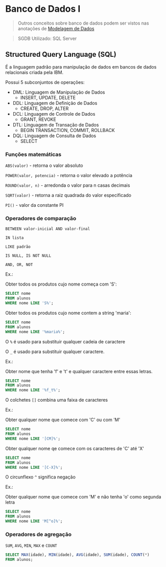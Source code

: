 # Banco de Dados I

> Outros conceitos sobre banco de dados podem ser vistos nas anotações de [Modelagem de Dados](../modelagem-de-dados/README.md)

> SGDB Utilizado: SQL Server

## Structured Query Language (SQL)

É a linguagem padrão para manipulação de dados em bancos de dados relacionais criada pela IBM.

Possui 5 subconjuntos de operações:

- DML: Linguagem de Manipulação de Dados
  - INSERT, UPDATE, DELETE
- DDL: Linguagem de Definição de Dados
  - CREATE, DROP, ALTER
- DCL: Linguagem de Controle de Dados
  - GRANT, REVOKE
- DTL: Linguagem de Transação de Dados
  - BEGIN TRANSACTION, COMMIT, ROLLBACK
- DQL: Linguagem de Consulta de Dados
  - SELECT

### Funções matemáticas

`ABS(valor)` - retorna o valor absoluto 

`POWER(valor, potencia)` - retorna o valor elevado a potência

`ROUND(valor, n)` - arredonda o valor para n casas decimais

`SQRT(valor)` - retorna a raiz quadrada do valor especificado

`PI()` - valor da constante PI

### Operadores de comparação

`BETWEEN valor-inicial AND valor-final`

`IN lista`

`LIKE padrão`

`IS NULL, IS NOT NULL`

`AND, OR, NOT`

Ex.:

Obter todos os produtos cujo nome começa com 'S':

```sql
SELECT nome 
FROM alunos
WHERE nome LIKE 'S%';
```

Obter todos os produtos cujo nome contem a string 'maria':

```sql
SELECT nome 
FROM alunos
WHERE nome LIKE '%maria%';
```

O `%` é usado para substituir qualquer cadeia de caractere

O `_` é usado para substituir qualquer caractere.

Ex.:

Obter nome que tenha 'f' e 't' e qualquer caractere entre essas letras.

```sql
SELECT nome 
FROM alunos
WHERE nome LIKE '%f_t%';
```

O colchetes `[]` combina uma faixa de caracteres

Ex.: 

Obter qualquer nome que comece com 'C' ou com 'M'

```sql
SELECT nome 
FROM alunos
WHERE nome LIKE '[CM]%';
```

Obter qualquer nome qe comece com os caracteres de 'C' até 'X'

```sql
SELECT nome 
FROM alunos
WHERE nome LIKE '[C-X]%';
```

O circunflexo `^` significa negação

Ex.: 

Obter qualquer nome que comece com 'M' e não tenha 'o' como segunda letra

```sql
SELECT nome 
FROM alunos
WHERE nome LIKE 'M[^o]%';
```

### Operadores de agregação

`SUM`, `AVG`, `MIN`, `MAX` e `COUNT`

```sql
SELECT MAX(idade), MIN(idade), AVG(idade), SUM(idade), COUNT(*) 
FROM alunos;
```